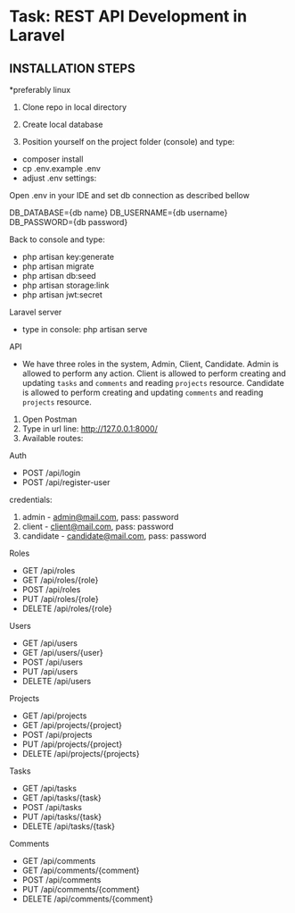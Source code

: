 # Task: REST API Development in Laravel

## INSTALLATION STEPS

*preferably linux

1. Clone repo in local directory

2. Create local database 

3. Position yourself on the project folder (console) and type:

- composer install
- cp .env.example .env 
- adjust .env settings:

Open .env in your IDE and set db connection as described bellow

DB_DATABASE={db name}
DB_USERNAME={db username}
DB_PASSWORD={db password}

Back to console and type: 
- php artisan key:generate
- php artisan migrate
- php artisan db:seed
- php artisan storage:link
- php artisan jwt:secret

Laravel server
- type in console: php artisan serve

API

- We have three roles in the system, Admin, Client, Candidate. Admin is allowed to perform any action. 
Client is allowed to perform creating and updating `tasks` and `comments` and reading `projects` resource.
Candidate is allowed to perform creating and updating `comments` and reading `projects` resource.   

1. Open Postman
2. Type in url line: http://127.0.0.1:8000/
3. Available routes:

Auth
- POST /api/login
- POST /api/register-user

credentials:
1. admin - admin@mail.com, pass: password
2. client - client@mail.com, pass: password
3. candidate - candidate@mail.com, pass: password

Roles
- GET /api/roles
- GET /api/roles/{role}
- POST /api/roles
- PUT /api/roles/{role}
- DELETE /api/roles/{role}

Users
- GET /api/users
- GET /api/users/{user}
- POST /api/users
- PUT /api/users
- DELETE /api/users

Projects
- GET /api/projects
- GET /api/projects/{project}
- POST /api/projects
- PUT /api/projects/{project}
- DELETE /api/projects/{projects}

Tasks
- GET /api/tasks
- GET /api/tasks/{task}
- POST /api/tasks
- PUT /api/tasks/{task}
- DELETE /api/tasks/{task}

Comments
- GET /api/comments
- GET /api/comments/{comment}
- POST /api/comments
- PUT /api/comments/{comment}
- DELETE /api/comments/{comment}
